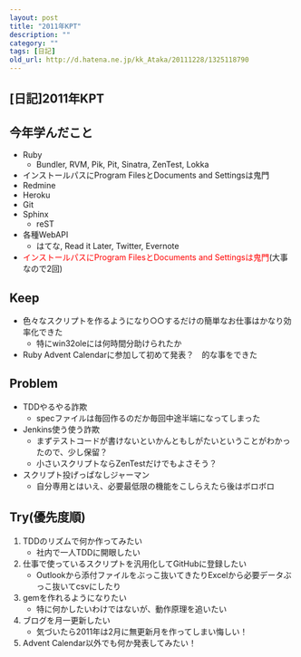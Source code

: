 ```yaml
---
layout: post
title: "2011年KPT"
description: ""
category: ""
tags: [日記]
old_url: http://d.hatena.ne.jp/kk_Ataka/20111228/1325118790
---
```


\[日記\]2011年KPT
-----------------

今年学んだこと
--------------

-   Ruby
    -   Bundler, RVM, Pik, Pit, Sinatra, ZenTest, Lokka
-   インストールパスにProgram FilesとDocuments and Settingsは鬼門
-   Redmine
-   Heroku
-   Git
-   Sphinx
    -   reST
-   各種WebAPI
    -   はてな, Read it Later, Twitter, Evernote
-   <span class="deco" style="color:#FF0000;">インストールパスにProgram FilesとDocuments and Settingsは鬼門</span>(大事なので2回)

Keep
----

-   色々なスクリプトを作るようになり○○するだけの簡単なお仕事はかなり効率化できた 
    -   特にwin32oleには何時間分助けられたか
-   Ruby Advent Calendarに参加して初めて発表？　的な事をできた

Problem
-------

-   TDDやるやる詐欺
    -   specファイルは毎回作るのだか毎回中途半端になってしまった
-   Jenkins使う使う詐欺
    -   まずテストコードが書けないといかんともしがたいということがわかったので、少し保留？
    -   小さいスクリプトならZenTestだけでもよさそう？
-   スクリプト投げっぱなしジャーマン
    -   自分専用とはいえ、必要最低限の機能をこしらえたら後はボロボロ

Try(優先度順)
-------------

1.  TDDのリズムで何か作ってみたい
    -   社内で一人TDDに開眼したい
2.  仕事で使っているスクリプトを汎用化してGitHubに登録したい
    -   Outlookから添付ファイルをぶっこ抜いてきたりExcelから必要データぶっこ抜いてcsvにしたり
3.  gemを作れるようになりたい
    -   特に何かしたいわけではないが、動作原理を追いたい
4.  ブログを月一更新したい
    -   気づいたら2011年は2月に無更新月を作ってしまい悔しい！
5.  Advent Calendar以外でも何か発表してみたい！
